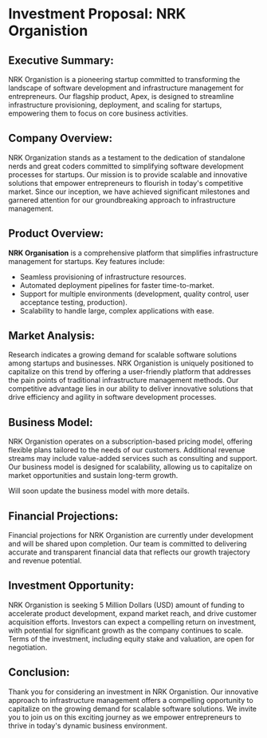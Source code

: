 # Investment Proposal: NRK Organistion

## Executive Summary:
NRK Organistion is a pioneering startup committed to transforming the landscape of software development and infrastructure management for entrepreneurs. Our flagship product, Apex, is designed to streamline infrastructure provisioning, deployment, and scaling for startups, empowering them to focus on core business activities.

## Company Overview:
NRK Organization stands as a testament to the dedication of standalone nerds and great coders committed to simplifying software development processes for startups. Our mission is to provide scalable and innovative solutions that empower entrepreneurs to flourish in today's competitive market. Since our inception, we have achieved significant milestones and garnered attention for our groundbreaking approach to infrastructure management.

## Product Overview:
**NRK Organisation** is a comprehensive platform that simplifies infrastructure management for startups. Key features include:
- Seamless provisioning of infrastructure resources.
- Automated deployment pipelines for faster time-to-market.
- Support for multiple environments (development, quality control, user acceptance testing, production).
- Scalability to handle large, complex applications with ease.

## Market Analysis:
Research indicates a growing demand for scalable software solutions among startups and businesses. NRK Organistion is uniquely positioned to capitalize on this trend by offering a user-friendly platform that addresses the pain points of traditional infrastructure management methods. Our competitive advantage lies in our ability to deliver innovative solutions that drive efficiency and agility in software development processes.

## Business Model:
NRK Organistion operates on a subscription-based pricing model, offering flexible plans tailored to the needs of our customers. Additional revenue streams may include value-added services such as consulting and support. Our business model is designed for scalability, allowing us to capitalize on market opportunities and sustain long-term growth.

Will soon update the business model with more details.

## Financial Projections:
Financial projections for NRK Organistion are currently under development and will be shared upon completion. Our team is committed to delivering accurate and transparent financial data that reflects our growth trajectory and revenue potential.

## Investment Opportunity:
NRK Organistion is seeking 5 Million Dollars (USD) amount of funding to accelerate product development, expand market reach, and drive customer acquisition efforts. Investors can expect a compelling return on investment, with potential for significant growth as the company continues to scale. Terms of the investment, including equity stake and valuation, are open for negotiation.

## Conclusion:
Thank you for considering an investment in NRK Organistion. Our innovative approach to infrastructure management offers a compelling opportunity to capitalize on the growing demand for scalable software solutions. We invite you to join us on this exciting journey as we empower entrepreneurs to thrive in today's dynamic business environment.
